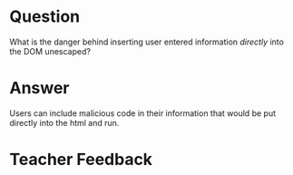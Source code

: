 # Question

What is the danger behind inserting user entered information _directly_ into the DOM unescaped?

# Answer

Users can include malicious code in their information that would be put directly into the html and run.

# Teacher Feedback
